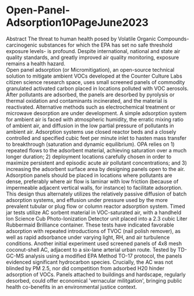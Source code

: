 # Open-Panel-Adsorption10PageJune2023
Abstract 
   The threat to human health posed by Volatile Organic Compounds- carcinogenic substances for which the EPA has set no safe threshold exposure levels- is profound. Despite international, national and state air quality standards, and greatly improved air quality monitoring, exposure remains a health hazard.  
   Open panel adsorption (or Micromitigation), an open-source technical solution to mitigate ambient VOCs developed at the Counter Culture Labs citizen science research space, uses small screened panels of commodity granulated activated carbon placed in locations polluted with VOC aerosols. After pollutants are adsorbed, the panels are desorbed by pyrolysis or thermal oxidation and contaminants incinerated, and the material is reactivated. Alternative methods such as electrochemical treatment or microwave desorption are under development. A simple adsorption system for ambient air is faced with atmospheric humidity, the erratic mixing ratio of ambient air, and diffusion in the low partial pressure of pollutants in ambient air. Adsorption systems use closed reactor beds and a closely controlled and specified cubic feet per minute inlet to hasten mass transfer to breakthrough (saturation and dynamic equilibrium).  OPA relies on 1) repeated flows to the adsorbent material, achieving saturation over a much longer duration; 2) deployment locations carefully chosen in order to maximize persistent and episodic acute air pollutant concentrations; and 3) increasing the adsorbent surface area by designing panels open to the air.  Adsorption panels should be placed in locations where pollutants are dense, preferably where air flow is laminar with low friction (because of impermeable adjacent vertical walls, for instance) to facilitate adsorption. This design thus alternately utilizes the relatively passive diffusion of batch adsorption systems, and effusion under pressure used by the more prevalent tubular or plug flow or column reactor adsorption system. Timed jar tests utilize AC sorbent material in VOC-saturated air, with a handheld Ion Science Cub Photo-Ionization Detector unit placed into a 2.3 cubic Liter Rubbermaid Brilliance container. These tests have indicated favorable adsorption with repeated introductions of TVOC (nail polish remover), as well as rapid adsorbance under varying light, RH, and air turbulence conditions. Another initial experiment used screened panels of 4x8 mesh coconut-shell AC, adjacent to a six-lane arterial urban route. Tested by TD-GC-MS analysis using a modified EPA Method TO-17 protocol, the panels evidenced significant hydrocarbon species. Crucially, the AC was not blinded by PM 2.5, nor did competition from adsorbed H20 hinder adsorption of VOCs. 
   Panels attached to buildings and hardscape, regularly desorbed, could offer economical 'vernacular militgation', bringing public health co-benefits in an environmental justice context.  
